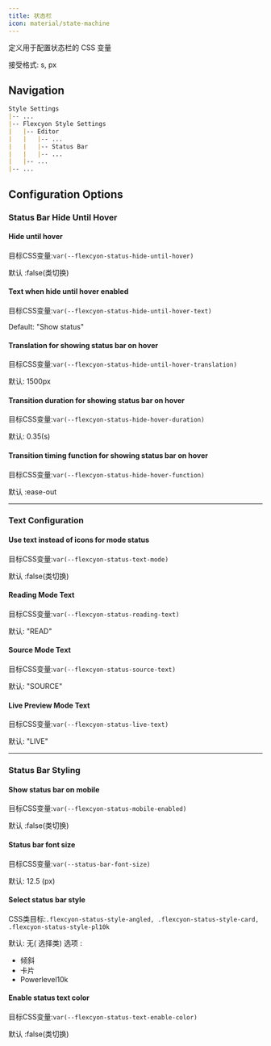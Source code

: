 ```yaml
---
title: 状态栏
icon: material/state-machine
---
```


定义用于配置状态栏的 CSS 变量

接受格式: s, px

## Navigation
```md
Style Settings
|-- ...
|-- Flexcyon Style Settings
|   |-- Editor
|   |   |-- ...
|   |   |-- Status Bar
|   |   |-- ...
|   |-- ...
|-- ...
```

## Configuration Options

### Status Bar Hide Until Hover

#### Hide until hover
目标CSS变量:`var(--flexcyon-status-hide-until-hover)`

默认 :false(类切换)

#### Text when hide until hover enabled
目标CSS变量:`var(--flexcyon-status-hide-until-hover-text)`

Default: "Show status"

#### Translation for showing status bar on hover
目标CSS变量:`var(--flexcyon-status-hide-until-hover-translation)`

默认: 1500px

#### Transition duration for showing status bar on hover
目标CSS变量:`var(--flexcyon-status-hide-hover-duration)`

默认: 0.35(s)

#### Transition timing function for showing status bar on hover
目标CSS变量:`var(--flexcyon-status-hide-hover-function)`

默认 :ease-out

___ 
### Text Configuration

#### Use text instead of icons for mode status
目标CSS变量:`var(--flexcyon-status-text-mode)`

默认 :false(类切换)

#### Reading Mode Text
目标CSS变量:`var(--flexcyon-status-reading-text)`

默认: "READ"

#### Source Mode Text
目标CSS变量:`var(--flexcyon-status-source-text)`

默认: "SOURCE"

#### Live Preview Mode Text
目标CSS变量:`var(--flexcyon-status-live-text)`

默认: "LIVE"

___ 
### Status Bar Styling

#### Show status bar on mobile
目标CSS变量:`var(--flexcyon-status-mobile-enabled)`

默认 :false(类切换)

#### Status bar font size
目标CSS变量:`var(--status-bar-font-size)`

默认: 12.5 (px)

#### Select status bar style
CSS类目标:`.flexcyon-status-style-angled, .flexcyon-status-style-card, .flexcyon-status-style-pl10k`

默认: 无( 选择类)
选项 :
- 倾斜
- 卡片
- Powerlevel10k

#### Enable status text color
目标CSS变量:`var(--flexcyon-status-text-enable-color)`

默认 :false(类切换)